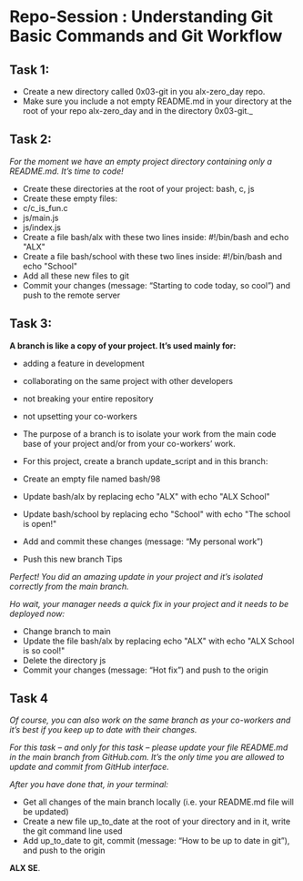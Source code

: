 # Repo-Session : Understanding Git Basic Commands and Git Workflow

## Task 1:
* Create a new directory called 0x03-git in you alx-zero_day repo.
* Make sure you include a not empty README.md in your directory at the root of your repo alx-zero_day and in the directory 0x03-git._

## Task 2:
_For the moment we have an empty project directory containing only a README.md. It’s time to code!_

* Create these directories at the root of your project: bash, c, js
* Create these empty files:
* c/c_is_fun.c
* js/main.js
* js/index.js
* Create a file bash/alx with these two lines inside: #!/bin/bash and echo "ALX"
* Create a file bash/school with these two lines inside: #!/bin/bash and echo "School"
* Add all these new files to git
* Commit your changes (message: “Starting to code today, so cool”) and push to the remote server

## Task 3:
__A branch is like a copy of your project. It’s used mainly for:__

* adding a feature in development
* collaborating on the same project with other developers
* not breaking your entire repository
* not upsetting your co-workers
* The purpose of a branch is to isolate your work from the main code base of your project and/or from your co-workers’ work.

* For this project, create a branch update_script and in this branch:

* Create an empty file named bash/98
* Update bash/alx by replacing echo "ALX" with echo "ALX School"
* Update bash/school by replacing echo "School" with echo "The school is open!"
* Add and commit these changes (message: “My personal work”)
* Push this new branch Tips

_Perfect! You did an amazing update in your project and it’s isolated correctly from the main branch._

_Ho wait, your manager needs a quick fix in your project and it needs to be deployed now:_

* Change branch to main
* Update the file bash/alx by replacing echo "ALX" with echo "ALX School is so cool!"
* Delete the directory js
* Commit your changes (message: “Hot fix”) and push to the origin

## Task 4
_Of course, you can also work on the same branch as your co-workers and it’s best if you keep up to date with their changes._

_For this task – and only for this task – please update your file README.md in the main branch from GitHub.com. It’s the only time you are allowed to update and commit from GitHub interface._

_After you have done that, in your terminal:_

* Get all changes of the main branch locally (i.e. your README.md file will be updated)
* Create a new file up_to_date at the root of your directory and in it, write the git command line used
* Add up_to_date to git, commit (message: “How to be up to date in git”), and push to the origin

__ALX SE__.






